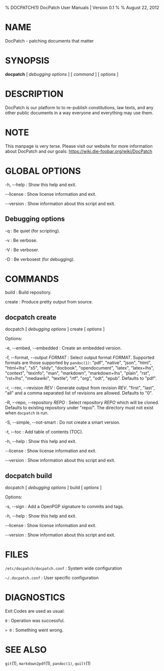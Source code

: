 %   DOCPATCH(1) DocPatch User Manuals | Version 0.1
%
%   August 22, 2012


#   NAME

DocPatch - patching documents that matter


#   SYNOPSIS

**docpatch** [ *debugging options* ] [ *command* ] [ *options* ]


#   DESCRIPTION

DocPatch is our platform to to re-publish constitutions, law texts, and any other public documents in a way everyone and everything may use them.

#   NOTE

This manpage is very terse. Please visit our website for more information about DocPatch and our goals: <https://wiki.die-foobar.org/wiki/DocPatch>


#   GLOBAL OPTIONS

-h, \--help
:   Show this help and exit.

\--license
:   Show license information and exit.

\--version
:   Show information about this script and exit.


##  Debugging options

-q
:   Be quiet (for scripting).

-v
:   Be verbose.

-V
:   Be verboser.

-D
:   Be verbosest (for debugging).


<!--- create -->

# COMMANDS

build
:   Build repository.

create
:   Produce pretty output from source.

## docpatch create

docpatch [ *debugging options* ] create [ *options* ]


Options:

-e, \--embed, \--embedded
:   Create an embedded version.

-f, \--format, \--output *FORMAT*
:   Select output format *FORMAT*. Supported formats are those supported by `pandoc(1)`: "pdf", "native", "json", "html", "html+lhs", "s5", "slidy", "docbook", "opendocument", "latex", "latex+lhs", "context", "texinfo", "man", "markdown", "markdown+lhs", "plain", "rst", "rst+lhs", "mediawiki", "textile", "rtf", "org", "odt", "epub". Defaults to "pdf".

-r, \--rev, \--revision *REV*
:   Generate output from revision *REV*. "first", "last", "all" and a comma separated list of revisions are allowed. Defaults to "0".

-R, \--repo, \--repository *REPO*
:   Select repository *REPO* which will be cloned. Defaults to existing repository under "repo/". The directory must not exist when `docpatch` is run.

-S, \--simple, \--not-smart
:   Do not create a smart version.

-t, \--toc
:   Add table of contents (TOC).

-h, \--help
:   Show this help and exit.

\--license
:   Show license information and exit.

\--version
:   Show information about this script and exit.

<!--- create -->

<!--- build -->


## docpatch build

docpatch [ *debugging options* ] build [ *options* ]


Options:

-s, \--sign
:   Add a OpenPGP signature to commits and tags.

-h, \--help
:   Show this help and exit.

\--license
:   Show license information and exit.

\--version
:   Show information about this script and exit.


<!--- build end -->

#   FILES

`/etc/docpatch/docpatch.conf`
:   System wide configuration

`~/.docpatch.conf`
:   User specific configuration


#   DIAGNOSTICS

Exit Codes are used as usual:

`0`
: Operation was successful.

`> 0`
: Something went wrong.


#   SEE ALSO

`git`(1), `markdown2pdf`(1), `pandoc(1)`, `quilt`(1)
